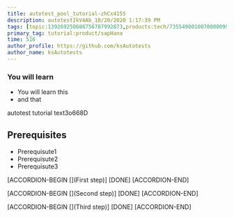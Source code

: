 ```yaml
---
title: autotest_pool_tutorial-zhCx4155
description: autotestIkV4Ab_10/20/2020 1:17:39 PM
tags: [topic:139269250608756787992873,products:tech/73554900100700000996,tutorial:experience/advanced]
primary_tag: tutorial:product/sapHana
time: 516
author_profile: https://github.com/ksAutotests
author_name: ksAutotests
---
```

### You will learn
- You will learn this
- and that

autotest tutorial text3o668D

## Prerequisites
- Prerequisute1
- Prerequisute2
- Prerequisute3

[ACCORDION-BEGIN [](First step)]
[DONE]
[ACCORDION-END]

[ACCORDION-BEGIN [](Second step)]
[DONE]
[ACCORDION-END]

[ACCORDION-BEGIN [](Third step)]
[DONE]
[ACCORDION-END]

